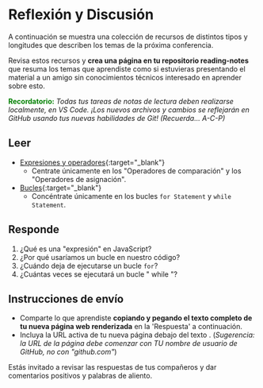 # Reflexión y Discusión

A continuación se muestra una colección de recursos de distintos tipos y longitudes que describen los temas de la próxima conferencia.

Revisa estos recursos y **crea una página en tu repositorio reading-notes** que resuma los temas que aprendiste como si estuvieras presentando el material a un amigo sin conocimientos técnicos interesado en aprender sobre esto.

<strong style="color: green">Recordatorio:</strong> *Todas tus tareas de notas de lectura deben realizarse localmente, en VS Code. ¡Los nuevos archivos y cambios se reflejarán en GitHub usando tus nuevas habilidades de Git! (Recuerda... A-C-P)*

## Leer

* [Expresiones y operadores](https://developer.mozilla.org/es/docs/Web/JavaScript/Guide/Expressions_and_Operators){:target="_blank"}
   * Centrate únicamente en los "Operadores de comparación" y los "Operadores de asignación".
* [Bucles](https://developer.mozilla.org/es/docs/Web/JavaScript/Guide/Loops_and_iteration){:target="_blank"}
   * Concéntrate únicamente en los bucles `for Statement` y `while Statement`.

## Responde

1. ¿Qué es una "expresión" en JavaScript?
2. ¿Por qué usaríamos un bucle en nuestro código?
3. ¿Cuándo deja de ejecutarse un bucle `for`?
4. ¿Cuántas veces se ejecutará un bucle " while "?

## Instrucciones de envío

* Comparte lo que aprendiste **copiando y pegando el texto completo de tu nueva página web renderizada** en la 'Respuesta' a continuación.
* Incluya la URL activa de tu nueva página debajo del texto . (*Sugerencia: la URL de la página debe comenzar con TU nombre de usuario de GitHub, no con "github.com"*)

Estás invitado a revisar las respuestas de tus compañeros y dar comentarios positivos y palabras de aliento.

